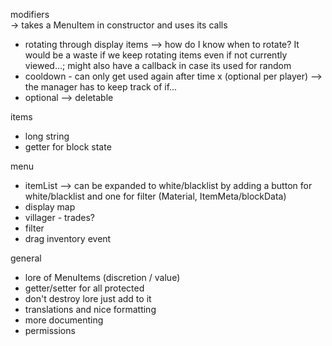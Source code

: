 modifiers 
  <br> -> takes a MenuItem in constructor and uses its calls
*  rotating through display items --> how do I know when to rotate? It would be a waste if we keep rotating items even if not currently viewed...; might also have a callback in case its used for random
* cooldown - can only get used again after time x (optional per player) --> the manager has to keep track of if...
* optional --> deletable

items
* long string
* getter for block state

menu
* itemList --> can be expanded to white/blacklist by adding a button for white/blacklist and one for filter (Material, ItemMeta/blockData)
* display map
* villager - trades?
* filter
* drag inventory event

general

* lore of MenuItems (discretion / value)
* getter/setter for all protected
* don't destroy lore just add to it
* translations and nice formatting
* more documenting
* permissions